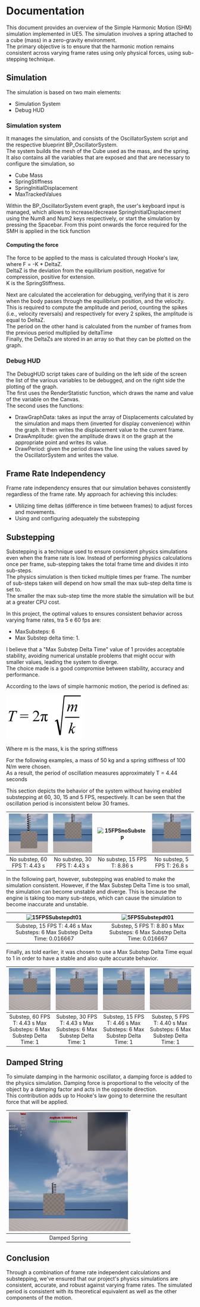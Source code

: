 # Documentation
This document provides an overview of the Simple Harmonic Motion (SHM) simulation implemented in UE5. The simulation involves a spring attached to a cube (mass) in a zero-gravity environment.   
The primary objective is to ensure that the harmonic motion remains consistent across varying frame rates using only physical forces, using sub-stepping technique.

## Simulation
The simulation is based on two main elements:

- Simulation System
- Debug HUD


### Simulation system

It manages the simulation, and consists of the OscillatorSystem script and the respective blueprint BP_OscillatorSystem.  
The system builds the mesh of the Cube used as the mass, and the spring. It also contains all the variables that are exposed and that are necessary to configure the simulation, so

- Cube Mass
- SpringStiffness
- SpringInitialDisplacement
- MaxTrackedValues

Within the BP_OscillatorSystem event graph, the user's keyboard input is managed, which allows to increase/decrease SpringInitialDisplacement using the Num8 and Num2 keys respectively, or start the simulation by pressing the Spacebar. 
From this point onwards the force required for the SMH is applied in the tick function

#### Computing the force

The force to be applied to the mass is calculated through Hooke's law, where F = -K * DeltaZ.  
DeltaZ is the deviation from the equilibrium position, negative for compression, positive for extension.   
K is the SpringStiffness.

Next are calculated the acceleration for debugging, verifying that it is zero when the body passes through the equilibrium position, and the velocity. This is required to compute the amplitude and period, counting the spikes (i.e., velocity reversals)
and respectively for every 2 spikes, the amplitude is equal to DeltaZ.   
The period on the other hand is calculated from the number of frames from the previous period multiplied by deltaTime   
Finally, the DeltaZs are stored in an array so that they can be plotted on the graph.

### Debug HUD

The DebugHUD script takes care of building on the left side of the screen the list of the various variables to be debugged, and on the right side the plotting of the graph.   
The first uses the RenderStatistic function, which draws the name and value of the variable on the Canvas.   
The second uses the functions:

- DrawGraphData: takes as input the array of Displacements calculated by the simulation and maps them (inverted for display convenience) within the graph. It then writes the displacement value to the current frame.
- DrawAmplitude: given the amplitude draws it on the graph at the appropriate point and writes its value.
- DrawPeriod: given the period draws the line using the values saved by the OscillatorSystem and writes the value.


## Frame Rate Independency
Frame rate independency ensures that our simulation behaves consistently regardless of the frame rate. My approach for achieving this includes:

- Utilizing time deltas (difference in time between frames) to adjust forces and movements.
- Using and configuring adequately the substepping

## Substepping

Substepping is a technique used to ensure consistent physics simulations even when the frame rate is low. Instead of performing physics calculations once per frame, sub-stepping takes the total frame time and divides it into sub-steps.  
The physics simulation is then ticked multiple times per frame. The number of sub-steps taken will depend on how small the max sub-step delta time is set to.  
The smaller the max sub-step time the more stable the simulation will be but at a greater CPU cost.

In this project, the optimal values to ensures consistent behavior across varying frame rates, tra 5 e 60 fps are:

- MaxSubsteps: 6
- Max Substep delta time: 1.

I believe that a "Max Substep Delta Time" value of 1 provides acceptable stability, avoiding numerical unstable problems that might occur with smaller values, leading the system to diverge.   
The choice made is a good compromise between stability, accuracy and performance.

According to the laws of simple harmonic motion, the period is defined as:

![Period](https://raw.githubusercontent.com/francescob97/PhysicsAndSubsteppingEx2_Git/main/Documentation/Images/Period.webp)   

Where m is the mass, k is the spring stiffness

For the following examples, a mass of 50 kg and a spring stiffness of 100 N/m were chosen.   
As a result, the period of oscillation measures approximately T =  4.44 seconds


This section depicts the behavior of the system without having enabled substepping at 60, 30, 15 and 5 FPS, respectively. It can be seen that the oscillation period is inconsistent below 30 frames.

| ![60FPSnoSubstep](https://raw.githubusercontent.com/francescob97/PhysicsAndSubsteppingEx2_Git/main/Documentation/Images/4_60FPSnoSubstep.gif) | ![30FPSnoSubstep](https://raw.githubusercontent.com/francescob97/PhysicsAndSubsteppingEx2_Git/main/Documentation/Images/3_30FPSnoSubstep.gif) | ![15FPSnoSubstep](https://raw.githubusercontent.com/francescob97/PhysicsAndSubsteppingEx2_Git/main/Documentation/Images/2_15FPSnoSubstep.gif) | ![5FPSnoSubstep](https://raw.githubusercontent.com/francescob97/PhysicsAndSubsteppingEx2_Git/main/Documentation/Images/1_5FPSnoSubstep.gif) |
|:--------------------------------------------------------------------------------------------------------------------------------------------:|:---------------------------------------------------------------------------------------------------------------------------------------------:|:---------------------------------------------------------------------------------------------------------------------------------------------:|:-------------------------------------------------------------------------------------------------------------------------------------------:|
|                                                        No substep, 60 FPS   T: 4.43 s                                                        |                                                      No substep, 30 FPS   T: 4.43 s                                                      |                                                        No substep, 15 FPS   T: 8.86 s                                                         |                                                        No substep, 5 FPS   T: 26.8 s                                                        |

In the following part, however, substepping was enabled to make the simulation consistent.
However, if the Max Substep Delta Time is too small, the simulation can become unstable and diverge. This is because the engine is taking too many sub-steps, which can cause the simulation to become inaccurate and unstable.


| ![15FPSSubstepdt01](https://raw.githubusercontent.com/francescob97/PhysicsAndSubsteppingEx2_Git/main/Documentation/Images/5_15FPSSubstepdt01.gif)    | ![5FPSSubstepdt01](https://raw.githubusercontent.com/francescob97/PhysicsAndSubsteppingEx2_Git/main/Documentation/Images/6_5FPSSubstepdt01.gif)    | 
| :-----: | :---: | 
| Substep, 15 FPS   T: 4.46 s   Max Substeps: 6   Max Substep Delta Time: 0.016667 | Substep, 5 FPS   T: 8.80 s   Max Substeps: 6   Max Substep Delta Time: 0.016667   | 

Finally, as told earlier, it was chosen to use a Max Substep Delta Time equal to 1 in order to have a stable and also quite accurate behavior.

| ![60FPSSubstepdt1](https://raw.githubusercontent.com/francescob97/PhysicsAndSubsteppingEx2_Git/main/Documentation/Images/10_60FPSSubstepdt1.gif) | ![30FPSSubstepdt1](https://raw.githubusercontent.com/francescob97/PhysicsAndSubsteppingEx2_Git/main/Documentation/Images/9_30FPSSubstepdt1.gif)    | ![15FPSSubstepdt1](https://raw.githubusercontent.com/francescob97/PhysicsAndSubsteppingEx2_Git/main/Documentation/Images/8_15FPSSubstepdt1.gif)   | ![5FPSSubstepdt1](https://raw.githubusercontent.com/francescob97/PhysicsAndSubsteppingEx2_Git/main/Documentation/Images/7_5FPSSubstepdt1.gif)    |
|:------------------------------------------------------------------------------------------------------------------------------------------------:|:--------------------------------------------------------------------------------------------------------------:| :---: | :---: |
|                                   Substep, 60 FPS   T: 4.43 s   Max Substeps: 6   Max Substep Delta Time: 1                                    |                Substep, 30 FPS   T: 4.43 s   Max Substeps: 6   Max Substep Delta Time: 1                 | Substep, 15 FPS   T: 4.46 s   Max Substeps: 6   Max Substep Delta Time: 1   | Substep, 5 FPS   T: 4.40 s   Max Substeps: 6   Max Substep Delta Time: 1   |

## Damped String

To simulate damping in the harmonic oscillator, a damping force is added to the physics simulation. Damping force is proportional to the velocity of the object by a damping factor and acts in the opposite direction.   
This contribution adds up to Hooke's law going to determine the resultant force that will be applied.

| ![DampedSpring](https://raw.githubusercontent.com/francescob97/PhysicsAndSubsteppingEx2_Git/main/Documentation/Images/11_DampedSpring.gif)    |
|:---------------------------------------------------------------------------------------------------------:|
|                                               Damped Spring                                               |

## Conclusion

Through a combination of frame rate independent calculations and substepping, we've ensured that our project's physics simulations are consistent, accurate, and robust against varying frame rates.
The simulated period is consistent with its theoretical equivalent as well as the other components of the motion.

